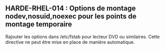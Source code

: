 ## HARDE-RHEL-014 : Options de montage nodev,nosuid,noexec pour les points de montage temporaire

Rajouter les options dans /etc/fstab pour lecteur DVD ou similaires.
Cette directive ne peut être mise en place de manière automatique.

